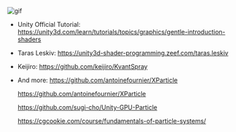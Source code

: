 ![gif](http://i.imgur.com/NxjZcWI.gif)

- Unity Official Tutorial:
  https://unity3d.com/learn/tutorials/topics/graphics/gentle-introduction-shaders

- Taras Leskiv:
  https://unity3d-shader-programming.zeef.com/taras.leskiv
  
- Keijiro:
  https://github.com/keijiro/KvantSpray

- And more:
  https://github.com/antoinefournier/XParticle

  https://github.com/antoinefournier/XParticle

  https://github.com/sugi-cho/Unity-GPU-Particle

  https://cgcookie.com/course/fundamentals-of-particle-systems/

